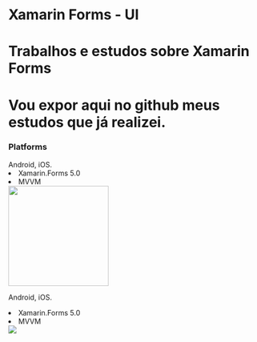 # Xamarin Forms - UI
# Trabalhos e estudos sobre Xamarin Forms
# Vou expor aqui no github meus estudos que já realizei.
<h3>Platforms</h3>
Android, iOS.
<li>Xamarin.Forms 5.0</li>
<li>MVVM</li>
<img src="https://github.com/dev-jardeloliveira/Xamarin/blob/main/AppArte.gif" width="200" style="max-width:100%;" />

Android, iOS.
<li>Xamarin.Forms 5.0</li>
<li>MVVM</li>
<img src="https://github.com/dev-jardeloliveira/Xamarin/blob/main/Novo-v%C3%ADdeo.gif"  />


